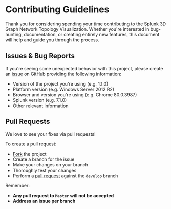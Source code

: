 # Contributing Guidelines
Thank you for considering spending your time contributing to the Splunk 3D Graph Network Topology Visualization. Whether you're interested in bug-hunting, documentation, or creating entirely new features, this document will help and guide you through the process.

## Issues & Bug Reports
If you're seeing some unexpected behavior with this project, please create an [issue](https://github.com/splunk/splunk-3D-graph-network-topology-viz/issues) on GitHub providing the following information:

* Version of the project you're using (e.g. 1.1.0)
* Platform version (e.g. Windows Server 2012 R2)
* Browser and version you're using (e.g. Chrome 80.0.3987)
* Splunk version (e.g. 7.1.0)
* Other relevant information

## Pull Requests
We love to see your fixes via pull requests!

To create a pull request:
* [Fork](https://guides.github.com/activities/forking/) the project
* Create a branch for the issue
* Make your changes on your branch
* Thoroughly test your changes
* Perform a [pull request](https://github.com/splunk/splunk-3D-graph-network-topology-viz/pulls) against the `develop` branch

Remember:
* **Any pull request to `Master` will not be accepted**
* **Address an issue per branch**